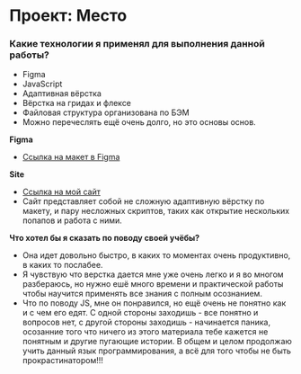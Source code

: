 # Проект: Место

### Какие технологии я применял для выполнения данной работы?

* Figma
* JavaScript
* Адаптивная вёрстка
* Вёрстка на гридах и флексе
* Файловая структура организована по БЭМ
* Можно перечеслять ещё очень долго, но это основы основ.

**Figma**

* [Ссылка на макет в Figma](https://www.figma.com/file/2cn9N9jSkmxD84oJik7xL7/JavaScript.-Sprint-4?node-id=0%3A1)

**Site**

* [Ссылка на мой сайт](https://a1terw000.github.io/mesto/)
* Сайт представляет собой не сложную адаптивную вёрстку по макету, и пару несложных скриптов, таких как открытие нескольких попапов и работа с ними.

**Что хотел бы я сказать по поводу своей учёбы?**
* Она идет довольно быстро, в каких то моментах очень продуктивно, в каких то послабее. 
* Я чувствую что верстка дается мне уже очень легко и я во многом разбераюсь, но нужно ешё много времени и практической работы чтобы научится применять все знания с полным осознанием.
* Что по поводу JS, мне он понравился, но ещё очень не понятно как и с чем его едят. С одной стороны заходишь - все понятно и вопросов нет, с другой стороны заходишь - начинается паника, осозанние того что ничего из этого материала тебе кажется не понятным и другие пугающие истории. В общем и целом продолжаю учить данный язык программирования, а всё для того чтобы не быть прокрастинатором!!!
